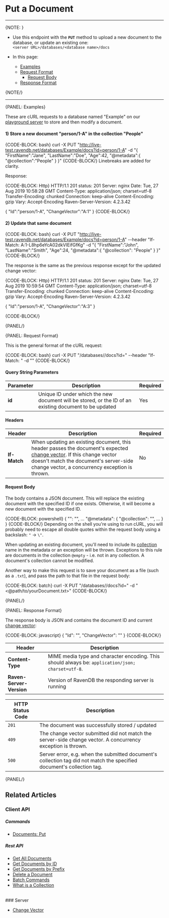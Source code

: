 ﻿# Put a Document

---

{NOTE: }  

* Use this endpoint with the **`PUT`** method to upload a new document to the database, or update an existing one:  
`<server URL>/databases/<database name>/docs`  

* In this page:  
  * [Examples](../../../client-api/rest-api/document-commands/put-documents#examples)  
  * [Request Format](../../../client-api/rest-api/document-commands/put-documents#request-format)  
      * [Request Body](../../../client-api/rest-api/document-commands/put-documents#request-body)  
  * [Response Format](../../../client-api/rest-api/document-commands/put-documents#response-format)  

{NOTE/}  

---

{PANEL: Examples}

These are cURL requests to a database named "Example" on our [playground server](http://live-test.ravendb.net) to store and 
then modify a document.  

#### 1) Store a new document "person/1-A" in the collection "People"  

{CODE-BLOCK: bash}
curl -X PUT "http://live-test.ravendb.net/databases/Example/docs?id=person/1-A"
-d "{ 
    \"FirstName\":\"Jane\", 
    \"LastName\":\"Doe\",
    \"Age\":42,
    \"@metadata\":{
        \"@collection\":\"People\"
    }
}"
{CODE-BLOCK/}
Linebreaks are added for clarity.  

Response:  

{CODE-BLOCK: Http}
HTTP/1.1 201
status: 201
Server: nginx
Date: Tue, 27 Aug 2019 10:58:28 GMT
Content-Type: application/json; charset=utf-8
Transfer-Encoding: chunked
Connection: keep-alive
Content-Encoding: gzip
Vary: Accept-Encoding
Raven-Server-Version: 4.2.3.42

{
    "Id":"person/1-A",
    "ChangeVector":"A:1"
}
{CODE-BLOCK/}

#### 2) Update that same document  

{CODE-BLOCK: bash}
curl -X PUT "http://live-test.ravendb.net/databases/Example/docs?id=person/1-A"
--header "If-Match: A:1-L8hp6eYcA02dkVIEifGfKg"
-d "{ 
    \"FirstName\":\"John\", 
    \"LastName\":\"Smith\",
    \"Age\":24,
    \"@metadata\":{
        \"@collection\": \"People\"
    }
}"
{CODE-BLOCK/}

The response is the same as the previous response except for the updated change vector:  

{CODE-BLOCK: Http}
HTTP/1.1 201
status: 201
Server: nginx
Date: Tue, 27 Aug 2019 10:59:54 GMT
Content-Type: application/json; charset=utf-8
Transfer-Encoding: chunked
Connection: keep-alive
Content-Encoding: gzip
Vary: Accept-Encoding
Raven-Server-Version: 4.2.3.42

{
    "Id":"person/1-A",
    "ChangeVector":"A:3"
}

{CODE-BLOCK/}

{PANEL/}

{PANEL: Request Format}

This is the general format of the cURL request:  

{CODE-BLOCK: bash}
curl -X PUT "<server URL>/databases/<database name>/docs?id=<document ID>"
--header "If-Match: <expected change vector>"
-d "<JSON document>"
{CODE-BLOCK/}

#### Query String Parameters

| Parameter | Description | Required |
| - | - | - |
| **id** | Unique ID under which the new document will be stored, or the ID of an existing document to be updated | Yes |

#### Headers

| Header | Description | Required |
| - | - | - |
| **If-Match** | When updating an existing document, this header passes the document's expected [change vector](../../../server/clustering/replication/change-vector). If this change vector doesn't match the document's server-side change vector, a concurrency exception is thrown. | No |

#### Request Body

The body contains a JSON document. This will replace the existing document with the specified ID if one exists. Otherwise, 
it will become a new document with the specified ID.  

{CODE-BLOCK: powershell}
{
    \"<field>\": \"<value>\",
    ...
    \"@metadata\": {
        \"@collection\": \"<collection name>\",
        ...
    }
}
{CODE-BLOCK/}
Depending on the shell you're using to run cURL, you will probably need to escape all double quotes within the request body 
using a backslash: `"` -> `\"`.  

When updating an existing document, you'll need to include its [collection](../../../client-api/faq/what-is-a-collection) 
name in the metadata or an exception will be thrown. Exceptions to this rule are documents in the collection `@empty` - 
i.e. not in any collection. A document's collection cannot be modified.  

Another way to make this request is to save your document as a file (such as a `.txt`), and pass the path to that file in 
the request body:  

{CODE-BLOCK: batch}
curl -X PUT "<server URL>/databases/<database name>/docs?id=<document ID>"
-d "<@path/to/yourDocument.txt>"
{CODE-BLOCK/}

{PANEL/}

{PANEL: Response Format}

The response body is JSON and contains the document ID and current [change vector](../../../server/clustering/replication/change-vector):

{CODE-BLOCK: javascript}
{
    "Id": "<document ID>",
    "ChangeVector": "<current change vector>"
}
{CODE-BLOCK/}

| Header | Description |
| - | - |
| **Content-Type** | MIME media type and character encoding. This should always be: `application/json; charset=utf-8`. |
| **Raven-Server-Version** | Version of RavenDB the responding server is running |

| HTTP Status Code | Description |
| - | - |
| `201` | The document was successfully stored / updated |
| `409` | The change vector submitted did not match the server-side change vector. A concurrency exception is thrown. |
| `500` | Server error, e.g. when the submitted document's collection tag did not match the specified document's collection tag. |

{PANEL/}

## Related Articles  

### Client API  

##### Commands

- [Documents: Put](../../../client-api/commands/documents/put)

##### Rest API

- [Get All Documents](../../../client-api/rest-api/document-commands/get-all-documents)  
- [Get Documents by ID](../../../client-api/rest-api/document-commands/get-documents-by-id)  
- [Get Documents by Prefix](../../../client-api/rest-api/document-commands/get-documents-by-prefix)  
- [Delete a Document](../../../client-api/rest-api/document-commands/delete-document)  
- [Batch Commands](../../../client-api/rest-api/document-commands/batch-commands)  
- [What is a Collection](../../../client-api/faq/what-is-a-collection)  
<br/>
### Server  

- [Change Vector](../../../server/clustering/replication/change-vector)  
